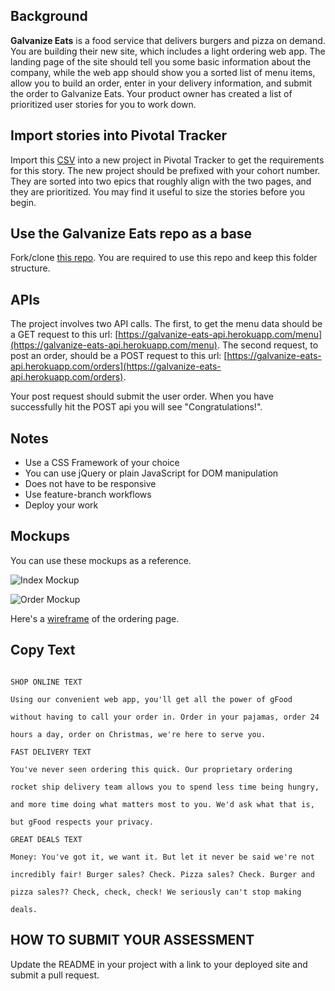 ## Background

**Galvanize Eats** is a food service that delivers burgers and pizza on demand. You are building their new site, which includes a light ordering web app. The landing page of the site should tell you some basic information about the company, while the web app should show you a sorted list of menu items, allow you to build an order, enter in your delivery information, and submit the order to Galvanize Eats. Your product owner has created a list of prioritized user stories for you to work down.

## Import stories into Pivotal Tracker

Import this [CSV](https://s3-us-west-2.amazonaws.com/lesson-plan-images/galvanize_eats_assessments/Q1+Assessment+Stories.csv) into a new project in Pivotal Tracker to get the requirements for this story. The new project should be prefixed with your cohort number. They are sorted into two epics that roughly align with the two pages, and they are prioritized. You may find it useful to size the stories before you begin.

## Use the Galvanize Eats repo as a base

Fork/clone [this repo](https://github.com/gSchool/galvanize-eats). You are required to use this repo and keep this folder structure.

## APIs

The project involves two API calls. The first, to get the menu data should be a GET request to this url: [https://galvanize-eats-api.herokuapp.com/menu](https://galvanize-eats-api.herokuapp.com/menu). The second request, to post an order, should be a POST request to this url: [https://galvanize-eats-api.herokuapp.com/orders](https://galvanize-eats-api.herokuapp.com/orders).

Your post request should submit the user order. When you have successfully hit the POST api you will see "Congratulations!".

## Notes

* Use a CSS Framework of your choice
* You can use jQuery or plain JavaScript for DOM manipulation
* Does not have to be responsive
* Use feature-branch workflows
* Deploy your work

## Mockups

You can use these mockups as a reference.

![Index Mockup](https://s3-us-west-2.amazonaws.com/lesson-plan-images/galvanize_eats_assessments/page_1_mock.png)

![Order Mockup](https://s3-us-west-2.amazonaws.com/lesson-plan-images/galvanize_eats_assessments/page_2_mock.png)

Here's a [wireframe](https://wireframe.cc/7JjPpp) of the ordering page.

## Copy Text

```

SHOP ONLINE TEXT

Using our convenient web app, you'll get all the power of gFood

without having to call your order in. Order in your pajamas, order 24

hours a day, order on Christmas, we're here to serve you.

FAST DELIVERY TEXT

You've never seen ordering this quick. Our proprietary ordering

rocket ship delivery team allows you to spend less time being hungry,

and more time doing what matters most to you. We'd ask what that is,

but gFood respects your privacy.

GREAT DEALS TEXT

Money: You've got it, we want it. But let it never be said we're not

incredibly fair! Burger sales? Check. Pizza sales? Check. Burger and

pizza sales?? Check, check, check! We seriously can't stop making

deals.

```

## HOW TO SUBMIT YOUR ASSESSMENT

Update the README in your project with a link to your deployed site and submit a pull request.
